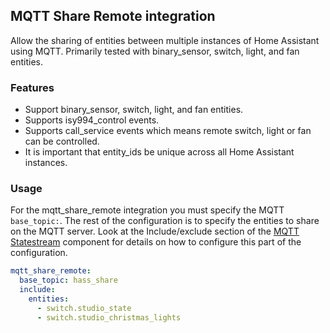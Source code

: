 ## MQTT Share Remote integration

Allow the sharing of entities between multiple instances of Home Assistant using MQTT. Primarily tested with binary_sensor, switch, light, and fan entities.

### Features

* Support binary_sensor, switch, light, and fan entities.
* Supports isy994_control events.
* Supports call_service events which means remote switch, light or fan can be controlled.
* It is important that entity_ids be unique across all Home Assistant instances.

### Usage

For the mqtt_share_remote integration you must specify the MQTT ```base_topic:```. The rest of the configuration is to specify the entities to share on the MQTT server. Look at the Include/exclude section of the [MQTT Statestream](https://www.home-assistant.io/components/mqtt_statestream/) component for details on how to configure this part of the configuration.

```yaml
mqtt_share_remote:
  base_topic: hass_share
  include:
    entities:
      - switch.studio_state
      - switch.studio_christmas_lights
```
